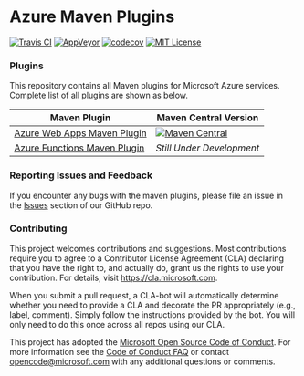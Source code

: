 # Azure Maven Plugins
[![Travis CI](https://travis-ci.org/Microsoft/azure-maven-plugins.svg?branch=master)](https://travis-ci.org/Microsoft/azure-maven-plugins/) 
[![AppVeyor](https://ci.appveyor.com/api/projects/status/qfpxt9gct33dfmns/branch/master?svg=true)](https://ci.appveyor.com/project/xscript/azure-maven-plugins)
[![codecov](https://codecov.io/gh/microsoft/azure-maven-plugins/branch/master/graph/badge.svg)](https://codecov.io/gh/microsoft/azure-maven-plugins)
[![MIT License](http://img.shields.io/badge/license-MIT-green.svg) ](https://github.com/Microsoft/azure-maven-plugins/blob/master/LICENSE)

### Plugins
This repository contains all Maven plugins for Microsoft Azure services. Complete list of all plugins are shown as below.

Maven Plugin | Maven Central Version
---|---
[Azure Web Apps Maven Plugin](./azure-webapp-maven-plugin/README.md) | [![Maven Central](https://img.shields.io/maven-central/v/com.microsoft.azure/webapp-maven-plugin.svg)](http://search.maven.org/#search%7Cga%7C1%7Cg%3A%22com.microsoft.azure%22%20AND%20a%3A%22webapp-maven-plugin%22)
[Azure Functions Maven Plugin](./azure-functions-maven-plugin/README.md) | *Still Under Development*

### Reporting Issues and Feedback
If you encounter any bugs with the maven plugins, please file an issue in the [Issues](https://github.com/microsoft/azure-maven-plugins/issues) section of our GitHub repo.

### Contributing

This project welcomes contributions and suggestions.  Most contributions require you to agree to a
Contributor License Agreement (CLA) declaring that you have the right to, and actually do, grant us
the rights to use your contribution. For details, visit https://cla.microsoft.com.

When you submit a pull request, a CLA-bot will automatically determine whether you need to provide
a CLA and decorate the PR appropriately (e.g., label, comment). Simply follow the instructions
provided by the bot. You will only need to do this once across all repos using our CLA.

This project has adopted the [Microsoft Open Source Code of Conduct](https://opensource.microsoft.com/codeofconduct/).
For more information see the [Code of Conduct FAQ](https://opensource.microsoft.com/codeofconduct/faq/) or
contact [opencode@microsoft.com](mailto:opencode@microsoft.com) with any additional questions or comments.
